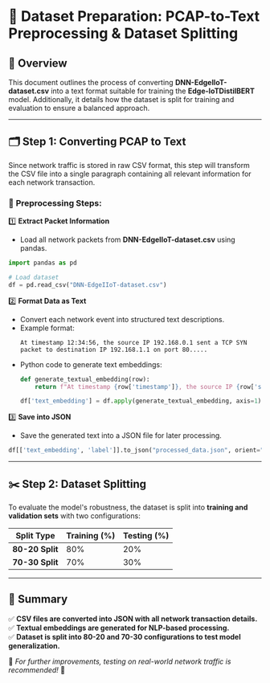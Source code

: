 # 📜 Dataset Preparation: PCAP-to-Text Preprocessing & Dataset Splitting

## 📌 Overview
This document outlines the process of converting **DNN-EdgeIIoT-dataset.csv** into a text format suitable for training the **Edge-IoTDistilBERT** model. Additionally, it details how the dataset is split for training and evaluation to ensure a balanced approach.

---

## 🗂️ Step 1: Converting PCAP to Text
Since network traffic is stored in raw CSV format, this step will transform the CSV file into a single paragraph containing all relevant information for each network transaction.

### 🔹 **Preprocessing Steps**:
1️⃣ **Extract Packet Information**
   - Load all network packets from **DNN-EdgeIIoT-dataset.csv** using pandas.
   ```python
   import pandas as pd

   # Load dataset
   df = pd.read_csv("DNN-EdgeIIoT-dataset.csv")
   
   ```

2️⃣ **Format Data as Text**
   - Convert each network event into structured text descriptions.
   - Example format:
     ```plaintext
     At timestamp 12:34:56, the source IP 192.168.0.1 sent a TCP SYN packet to destination IP 192.168.1.1 on port 80.....
     ```
   - Python code to generate text embeddings:
     ```python
     def generate_textual_embedding(row):
         return f"At timestamp {row['timestamp']}, the source IP {row['src_ip']} sent a {row['protocol']} packet to destination IP {row['dst_ip']} on port {row['dst_port']} with packet size {row['packet_size']}..."
     
     df['text_embedding'] = df.apply(generate_textual_embedding, axis=1)
     ```

3️⃣ **Save into JSON**
   - Save the generated text into a JSON file for later processing.
   ```python
   df[['text_embedding', 'label']].to_json("processed_data.json", orient="records", lines=True)
   ```

---

## ✂️ Step 2: Dataset Splitting
To evaluate the model's robustness, the dataset is split into **training and validation sets** with two configurations:

| Split Type | Training (%) | Testing (%) |
|------------|-------------|-------------|
| **80-20 Split** | 80% | 20% |
| **70-30 Split** | 70% | 30% |


---

## 📌 Summary
✅ **CSV files are converted into JSON with all network transaction details.**  
✅ **Textual embeddings are generated for NLP-based processing.**  
✅ **Dataset is split into 80-20 and 70-30 configurations to test model generalization.**  

📢 _For further improvements, testing on real-world network traffic is recommended!_ 🚀
